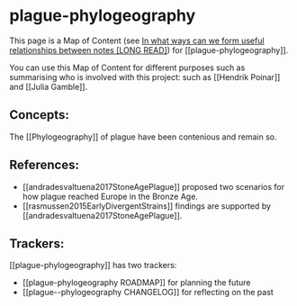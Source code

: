 # plague-phylogeography

This page is a Map of Content (see [In what ways can we form useful relationships between notes \[LONG READ\]](https://forum.obsidian.md/t/in-what-ways-can-we-form-useful-relationships-between-notes-long-read/702)) for [[plague-phylogeography]].

You can use this Map of Content for different purposes such as summarising who is involved with this project: such as [[Hendrik Poinar]] and [[Julia Gamble]].

## Concepts:

The [[Phylogeography]] of plague have been contenious and remain so.

## References:
- [[andradesvaltuena2017StoneAgePlague]] proposed two scenarios for how plague reached Europe in the Bronze Age.
- [[rasmussen2015EarlyDivergentStrains]] findings are supported by [[andradesvaltuena2017StoneAgePlague]].

## Trackers:

[[plague-phylogeography]] has two trackers:
- [[plague-phylogeography ROADMAP]] for planning the future
- [[plague--phylogeography CHANGELOG]] for reflecting on the past